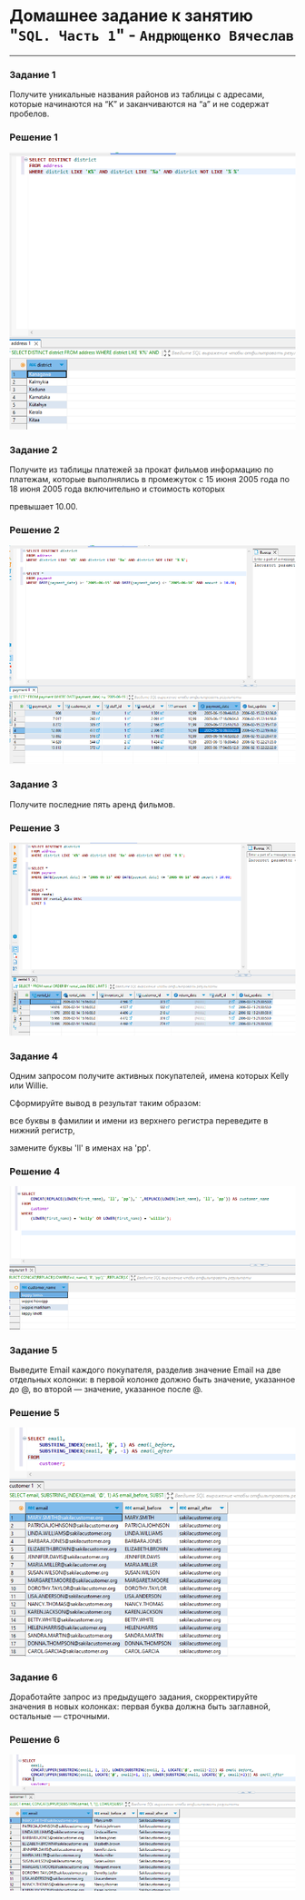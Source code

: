 # Домашнее задание к занятию "`SQL. Часть 1`" - `Андрющенко Вячеслав`


---

### Задание 1  

Получите уникальные названия районов из таблицы с адресами, которые начинаются на “K” и заканчиваются на “a” и не содержат пробелов.

### Решение 1  


![Адреса](/img/1.png)  


 


### Задание 2 

Получите из таблицы платежей за прокат фильмов информацию по платежам, которые выполнялись в промежуток с 15 июня 2005 года по 18 июня 2005 года включительно и стоимость которых 

превышает 10.00.

### Решение 2 



![Платежи](/img/2.png)  


### Задание 3 

Получите последние пять аренд фильмов.

### Решение 3 

![Аренда](/img/3.png)   


### Задание 4 

Одним запросом получите активных покупателей, имена которых Kelly или Willie.

Сформируйте вывод в результат таким образом:

все буквы в фамилии и имени из верхнего регистра переведите в нижний регистр,

замените буквы 'll' в именах на 'pp'.

### Решение 4 

![Имена с заменой](/img/4.png)  



### Задание 5 

Выведите Email каждого покупателя, разделив значение Email на две отдельных колонки: в первой колонке должно быть значение, указанное до @, во второй — значение, указанное после @.

### Решение 5 

![Почты](/img/5.png)  

### Задание 6 

Доработайте запрос из предыдущего задания, скорректируйте значения в новых колонках: первая буква должна быть заглавной, остальные — строчными.


### Решение 6 


![Почты доработка](/img/6.png)  
